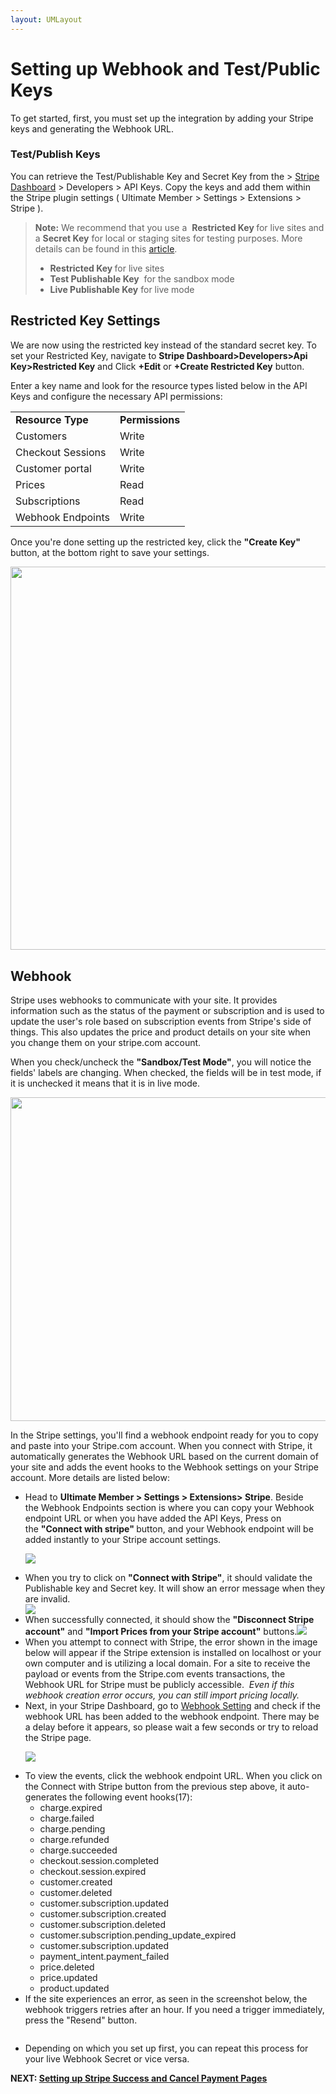 ```yaml
---
layout: UMLayout
---
```

# Setting up Webhook and Test/Public Keys
<p>
	To get started, first, you must set up the integration by adding your Stripe keys and generating the Webhook URL.</p>

### Test/Publish Keys
<p>
	You can retrieve the Test/Publishable Key and Secret Key from the 
> 
	<a href="https://dashboard.stripe.com/" target="_blank">Stripe Dashboard</a> > Developers > API Keys. Copy the keys and add them within the Stripe plugin settings ( Ultimate Member > Settings > Extensions > Stripe ).</p><blockquote>
	<strong>Note:</strong> We recommend that you use a 
	<strong>Restricted Key </strong>for live sites and a <strong>Secret Key</strong> for local or staging sites for testing purposes. More details can be found in this <a href="https://stripe.com/docs/keys#limit-access" target="_blank">article</a>.
	
<ul>
		
<li><strong>Restricted Key </strong>for live sites </li>		
<li><strong>Test Publishable Key</strong>  for the sandbox mode</li>		
<li><strong>Live Publishable Key</strong> for live mode</li>	</ul></blockquote>

## Restricted Key Settings
<p>
	We are now using the restricted key instead of the standard secret key. To set your Restricted Key, navigate to 
	<strong>Stripe Dashboard>Developers>Api Key>Restricted Key</strong> and Click <strong>+Edit</strong> or <strong>+Create Restricted Key</strong> button.</p>
<div>
	Enter a key name and look for the resource types listed below in the API Keys and configure the necessary API permissions:
</div><table>
<tbody>
<tr>
	<td>
		<strong>Resource Type</strong>
	</td>
	<td>
		<strong>Permissions</strong>
	</td>
</tr>
<tr>
	<td>
		Customers
	</td>
	<td>
		Write 
	</td>
</tr>
<tr>
	<td>
		Checkout Sessions
	</td>
	<td>
		Write 
	</td>
</tr>
<tr>
	<td>
		Customer portal
	</td>
	<td>
		Write
	</td>
</tr>
<tr>
	<td>
		Prices
	</td>
	<td>
		Read
	</td>
</tr>
<tr>
	<td>
		Subscriptions
	</td>
	<td>
		Read
	</td>
</tr>
<tr>
	<td>
		Webhook Endpoints
	</td>
	<td>
		Write
	</td>
</tr>
</tbody>
</table><div>
	<p>
		Once you're done setting up the restricted key, click the
		<strong> "Create Key" </strong>button, at the bottom right to save your settings.
	</p>
	<p>
		<img class="noBdr" src="https://s3.amazonaws.com/helpscout.net/docs/assets/561c96629033600a7a36d662/images/650a97d99446233b93527fbb/file-CTgXmhPKdu.png" style="width: 613.6px; display: block; margin: auto;" alt="">
	</p>
</div>

##  Webhook
<p>
	Stripe uses webhooks to communicate with your site. It provides information such as the status of the payment or subscription and is used to update the user's role based on subscription events from Stripe's side of things. This also updates the price and product details on your site when you change them on your stripe.com account.</p><p>
	When you check/uncheck the 
	<strong>"Sandbox/Test Mode"</strong>, you will notice the fields' labels are changing. When checked, the fields will be in test mode, if it is unchecked it means that it is in live mode.</p><p>
	<img class="noBdr" src="https://s3.amazonaws.com/helpscout.net/docs/assets/561c96629033600a7a36d662/images/649e7c9dcfd7fe604a7fe4a7/file-BeAy5kC8DH.png" style="width: 517.6px;" alt=""></p><p>
	 In the Stripe settings, you'll find a webhook endpoint ready for you to copy and paste into your Stripe.com account. When you connect with Stripe, it automatically generates the Webhook URL based on the current domain of your site and adds the event hooks to the Webhook settings on your Stripe account. More details are listed below:</p><ul>
	
<li>Head to <strong>U</strong><strong>ltimate Member > Settings > Extensions> Stripe</strong>. Beside the Webhook Endpoints section is where you can copy your Webhook endpoint URL or when you have added the API Keys, Press on the <strong>"Connect with stripe" </strong>button, and your Webhook endpoint will be added instantly to your Stripe account settings.
	
<p>
		<img class="noBdr" src="https://s3.amazonaws.com/helpscout.net/docs/assets/561c96629033600a7a36d662/images/650aa281b57bfa3b524b136f/file-M8377saI19.png">
	</p></li>	
<li>When you try to click on 
	<strong style="background-color: initial;">"Connect with Stripe"</strong>, it should validate the Publishable key and Secret key. It will show an error message when they are invalid. </li>
	<img class="noBdr" src="https://s3.amazonaws.com/helpscout.net/docs/assets/561c96629033600a7a36d662/images/650aa146b57bfa3b524b136e/file-kGDfiY7hDa.png">
	
<li>
	<div>
		When successfully connected, it should show the
		<strong> "Disconnect Stripe account"</strong> and <strong>"Import Prices from your Stripe account"</strong> buttons.<img class="noBdr" src="https://s3.amazonaws.com/helpscout.net/docs/assets/561c96629033600a7a36d662/images/650aa34996b8220e08ace2e3/file-dyZW46gcRc.png">
	</div></li>
	
<li>
	<div>
		<div>
			When you attempt to connect with Stripe, the error shown in the image below will appear if the Stripe extension is installed on localhost or your own computer and is utilizing a local domain. For a site to receive the payload or events from the Stripe.com events transactions, the Webhook URL for Stripe must be publicly accessible.
			<em> </em><em>Even if this webhook creation error occurs, you can still import pricing locally.</em><br>
			<img class="noBdr" src="https://s3.amazonaws.com/helpscout.net/docs/assets/561c96629033600a7a36d662/images/646b612637f16f5e28f5e72c/file-bPQiO1aMtK.png" alt="">
		</div></div></li>	
<li>Next, in your Stripe Dashboard, go to <a href="https://dashboard.stripe.com/webhooks" target="_blank">Webhook Setting</a> and check if the webhook URL has been added to the webhook endpoint. There may be a delay before it appears, so please wait a few seconds or try to reload the Stripe page.
	
<p>
		<img class="noBdr" src="https://s3.amazonaws.com/helpscout.net/docs/assets/561c96629033600a7a36d662/images/650aa4bcb57bfa3b524b1370/file-GDPcaMr1WL.png">
	</p></li>	
<li>To view the events, click the webhook endpoint URL. When you click on the Connect with Stripe button from the previous step above, it auto-generates the following event hooks(17):
	
<ul>
		
<li>charge.expired</li>		
<li>charge.failed</li>		
<li>charge.pending</li>		
<li>charge.refunded</li>		
<li>charge.succeeded</li>		
<li>checkout.session.completed</li>		
<li>checkout.session.expired</li>		
<li>customer.created</li>		
<li>customer.deleted</li>		
<li>customer.subscription.updated</li>		
<li>customer.subscription.created</li>		
<li>customer.subscription.deleted</li>		
<li>customer.subscription.pending_update_expired</li>		
<li>customer.subscription.updated</li>		
<li>payment_intent.payment_failed</li>		
<li>price.deleted</li>		
<li>price.updated</li>		
<li>product.updated</li>	</ul></li>	
<li>If the site experiences an error, as seen in the screenshot below, the webhook triggers retries after an hour. If you need a trigger immediately, press the "Resend" button.
	
<p>
		<img class="noBdr" src="https://s3.amazonaws.com/helpscout.net/docs/assets/561c96629033600a7a36d662/images/646f8dcb1335a10611d0a8c5/file-giLYcPlYl7.png" alt="">
	</p></li>	
<li>
	
<p>
		Depending on which you set up first, you can repeat this process for your live Webhook Secret or vice versa.
	</p></li></ul><p>
	<strong>NEXT: <a href="../article/1609-stripe---setting-up-stripe-success-and-cancel-payment-pages">Setting up Stripe Success and Cancel Payment Pages</a><strong></strong></strong></p>
